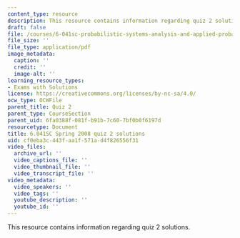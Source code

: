 ```yaml
---
content_type: resource
description: This resource contains information regarding quiz 2 solutions.
draft: false
file: /courses/6-041sc-probabilistic-systems-analysis-and-applied-probability-fall-2013/cf0eba3c443faa1f571ad4f826556f31_MIT6_041SCF13_qu02_s08_sol.pdf
file_size: ''
file_type: application/pdf
image_metadata:
  caption: ''
  credit: ''
  image-alt: ''
learning_resource_types:
- Exams with Solutions
license: https://creativecommons.org/licenses/by-nc-sa/4.0/
ocw_type: OCWFile
parent_title: Quiz 2
parent_type: CourseSection
parent_uid: 6fa0388f-081f-b91b-7c60-7bf0b0f6197d
resourcetype: Document
title: 6.041SC Spring 2008 quiz 2 solutions
uid: cf0eba3c-443f-aa1f-571a-d4f826556f31
video_files:
  archive_url: ''
  video_captions_file: ''
  video_thumbnail_file: ''
  video_transcript_file: ''
video_metadata:
  video_speakers: ''
  video_tags: ''
  youtube_description: ''
  youtube_id: ''
---
```

This resource contains information regarding quiz 2 solutions.